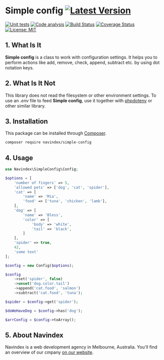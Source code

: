 # Simple config [![Latest Version](https://img.shields.io/github/release/navindex/simple-config?sort=semver&label=version)](https://raw.githubusercontent.com/navindex/simple-config/master/CHANGELOG.md)

[![Unit tests](https://github.com/navindex/simple-config/actions/workflows/test.yml/badge.svg?branch=master)](https://github.com/navindex/simple-config/actions/workflows/test.yml)
[![Code analysis](https://github.com/navindex/simple-config/actions/workflows/analysis.yml/badge.svg)](https://github.com/navindex/simple-config/actions/workflows/analysis.yml)
[![Build Status](https://img.shields.io/travis/navindex/simple-config?branch=master)](https://app.travis-ci.com/navindex/simple-config)
[![Coverage Status](https://coveralls.io/repos/github/navindex/simple-config/badge.svg?branch=master)](https://coveralls.io/github/navindex/simple-config?branch=master)
[![License: MIT](https://img.shields.io/badge/License-MIT-blue)](https://opensource.org/licenses/MIT)

## 1. What Is It

**Simple config** is a class to work with configuration settings. It helps you to perform actions like add, remove, check, append, subtract etc. by using dot notation keys.

## 2. What Is It Not

This library does not read the filesystem or other environment settings. To use an _.env_ file to feed **Simple config**, use it together with [phpdotenv](https://github.com/vlucas/phpdotenv) or other similar library.

## 3. Installation

This package can be installed through [Composer](https://getcomposer.org/).

```bash
composer require navindex/simple-config
```

## 4. Usage

```php
use Navindex\SimpleConfig\Config;

$options = [
    'number of fingers' => 5,
    'allowed pets' => ['dog', 'cat', 'spider'],
    'cat' => [
        'name' => 'Mia',
        'food' => ['tuna', 'chicken', 'lamb'],
    ],
    'dog' => [
        'name' => 'Bless',
        'color' => [
            'body' => 'white',
            'tail' => 'black',
        ]
    ],
    'spider' => true,
    42,
    'some text'
];

$config = new Config($options);

$config
    ->set('spider', false)
    ->unset('dog.color.tail')
    ->append('cat.food', 'salmon')
    ->subtract('cat.food', 'tuna');

$spider = $config->get('spider');

$doWeHaveDog = $config->has('dog');

$arrConfig = $config->toArray();
```

## 5. About Navindex

Navindex is a web development agency in Melbourne, Australia. You'll find an overview of our cmpany [on our website](https://www.navindex.com.au).
